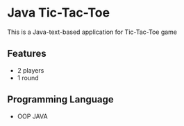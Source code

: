 # Java Tic-Tac-Toe
This is a Java-text-based application for Tic-Tac-Toe game 

## Features
- 2 players
- 1 round

## Programming Language
- OOP JAVA

